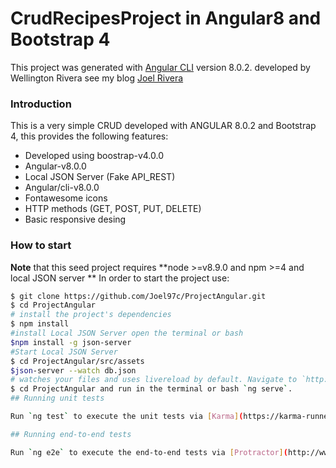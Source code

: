 # CrudRecipesProject in Angular8 and Bootstrap 4

This project was generated with [Angular CLI](https://github.com/angular/angular-cli) version 8.0.2.
developed by Wellington Rivera see my blog [Joel Rivera](https://joel97c.github.io/) 

### Introduction
This is a very simple CRUD developed with ANGULAR 8.0.2 and Bootstrap 4, this provides the following features:
*   Developed using boostrap-v4.0.0
*   Angular-v8.0.0
*   Local JSON Server (Fake API_REST)
*   Angular/cli-v8.0.0
*   Fontawesome icons
*   HTTP methods (GET, POST, PUT, DELETE)
*   Basic responsive desing
### How to start

**Note** that this seed project requires **node >=v8.9.0 and npm >=4 and local JSON server **
In order to start the project use:
```bash
$ git clone https://github.com/Joel97c/ProjectAngular.git
$ cd ProjectAngular
# install the project's dependencies
$ npm install
#install Local JSON Server open the terminal or bash
$npm install -g json-server
#Start Local JSON Server
$ cd ProjectAngular/src/assets
$json-server --watch db.json
# watches your files and uses livereload by default. Navigate to `http://localhost:4200/`. The app will automatically reload if you change any of the source files.
$ cd ProjectAngular and run in the terminal or bash `ng serve`.
## Running unit tests

Run `ng test` to execute the unit tests via [Karma](https://karma-runner.github.io).

## Running end-to-end tests

Run `ng e2e` to execute the end-to-end tests via [Protractor](http://www.protractortest.org/).

